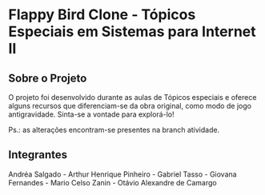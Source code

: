 # Flappy Bird Clone - Tópicos Especiais em Sistemas para Internet II

## Sobre o Projeto

O projeto foi desenvolvido durante as aulas de Tópicos especiais e oferece alguns recursos que diferenciam-se da obra original, como modo de jogo antigravidade. Sinta-se a vontade para explorá-lo!

Ps.: as alterações encontram-se presentes na branch atividade.

## Integrantes 

Andréa Salgado -
Arthur Henrique Pinheiro -
Gabriel Tasso -
Giovana Fernandes -
Mario Celso Zanin -
Otávio Alexandre de Camargo
